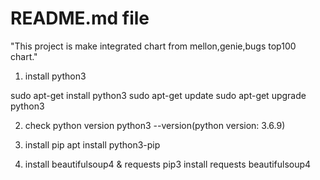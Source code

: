 # README.md file

"This project is make integrated chart from mellon,genie,bugs top100 chart."

1. install python3 

sudo apt-get install python3
sudo apt-get update
sudo apt-get upgrade python3

2. check python version
python3 --version(python version: 3.6.9)

3. install pip
apt install python3-pip

4. install beautifulsoup4 & requests
pip3 install requests beautifulsoup4



